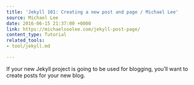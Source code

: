 ```yaml
---
title: 'Jekyll 101: Creating a new post and page / Michael Lee'
source: Michael Lee
date: 2016-06-15 21:37:00 +0000
link: https://michaelsoolee.com/jekyll-post-page/
content_type: Tutorial
related_tools:
- tool/jekyll.md

---
```

If your new Jekyll project is going to be used for blogging, you’ll want to create posts for your new blog.





